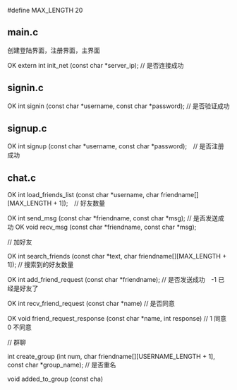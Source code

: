 #define MAX_LENGTH 20

## main.c
创建登陆界面，注册界面，主界面

OK extern int init_net (const char *server_ip); // 是否连接成功

## signin.c

OK int signin (const char *username, const char *password); // 是否验证成功

## signup.c
OK int signup (const char *username, const char *password);　// 是否注册成功

## chat.c

OK int load_friends_list (const char *username, char friendname[][MAX_LENGTH + 1]);　// 好友数量

OK int send_msg (const char *friendname, const char *msg); // 是否发送成功
OK void recv_msg (const char *friendname, const char *msg);

// 加好友

OK int search_friends (const char *text, char friendname[][MAX_LENGTH + 1]); // 搜索到的好友数量

OK int add_friend_request (const char *friendname); // 是否发送成功　-1 已经是好友了

OK int recv_friend_request (const char *name) // 是否同意

OK void friend_request_response (const char *name, int response) // 1 同意　0 不同意


// 群聊

int create_group (int num, char friendname[][USERNAME_LENGTH + 1], const char *group_name); // 是否重名

void added_to_group (const cha)
